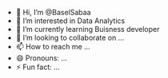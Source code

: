 - 👋 Hi, I’m @BaselSabaa
- 👀 I’m interested in Data Analytics 
- 🌱 I’m currently learning Buisness developer
- 💞️ I’m looking to collaborate on ...
- 📫 How to reach me ...
- 😄 Pronouns: ...
- ⚡ Fun fact: ...

<!---
BaselSabaa/BaselSabaa is a ✨ special ✨ repository because its `README.md` (this file) appears on your GitHub profile.
You can click the Preview link to take a look at your changes.
--->
